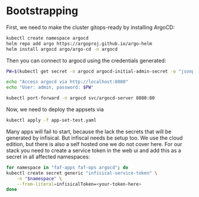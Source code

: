 # Bootstrapping

First, we need to make the cluster gitops-ready by installing ArgoCD:

```sh
kubectl create namespace argocd
helm repo add argo https://argoproj.github.io/argo-helm
helm install argocd argo/argo-cd -n argocd
```

Then you can connect to argocd using the credentials generated:

```sh
PW=$(kubectl get secret -n argocd argocd-initial-admin-secret -o "jsonpath={.data.password}" | base64 -d)

echo "Access argocd via http://localhost:8080"
echo "User: admin, password: $PW"

kubectl port-forward -n argocd svc/argocd-server 8080:80
```

Now, we need to deploy the appsets via
```sh
kubectl apply -f app-set-test.yaml
```

Many apps will fail to start, because the lack the secrets that will be generated by infisical. But infiscal needs be setup too.
We use the cloud edition, but there is also a self hosted one we do not cover here.
For our stack you need to create a service token in the web ui and add this as a secret in all affected namespaces:

```sh
for namespace in "faf-apps faf-ops argocd"; do
kubectl create secret generic "infisical-service-token" \
    -n "$namespace" \
    --from-literal=infisicalToken=<your-token-here>
done
```